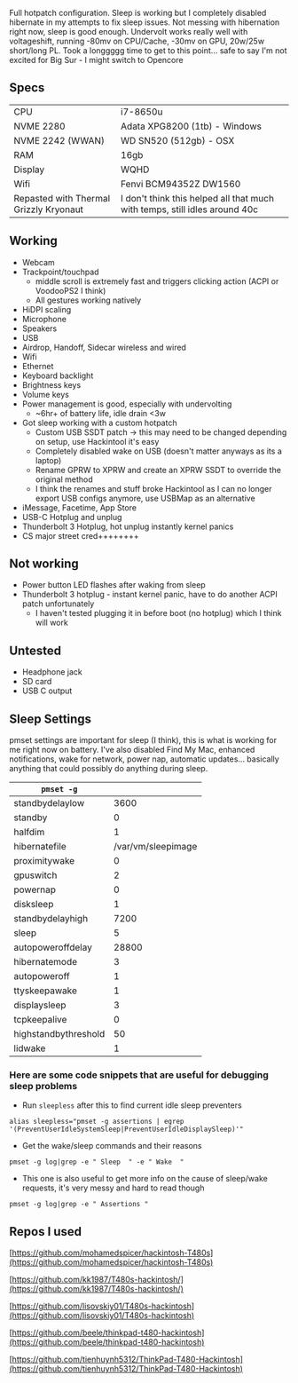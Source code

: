 Full hotpatch configuration. Sleep is working but I completely disabled hibernate in my attempts to fix sleep issues. Not messing with hibernation right now, sleep is good enough. Undervolt works really well with voltageshift, running -80mv on CPU/Cache, -30mv on GPU, 20w/25w short/long PL. Took a longgggg time to get to this point... safe to say I'm not excited for Big Sur - I might switch to Opencore

## Specs
|||
|--|--|
| CPU | i7-8650u |
| NVME 2280 | Adata XPG8200 (1tb) - Windows|
| NVME 2242 (WWAN) | WD SN520 (512gb) - OSX|
| RAM | 16gb |
| Display | WQHD |
| Wifi | Fenvi BCM94352Z DW1560 |
| Repasted with Thermal Grizzly Kryonaut| I don't think this helped all that much with temps, still idles around 40c|

## Working
 - Webcam 
 - Trackpoint/touchpad 
	 - middle scroll is extremely fast and triggers clicking action (ACPI or VoodooPS2 I think)
	 - All gestures working natively
 - HiDPI scaling
 - Microphone
 - Speakers 
 - USB
 - Airdrop, Handoff, Sidecar wireless and wired
 - Wifi
 - Ethernet
 - Keyboard backlight
 - Brightness keys
 - Volume keys
 - Power management is good, especially with undervolting
	 - ~6hr+ of battery life, idle drain <3w
 - Got sleep working with a custom hotpatch
 	 - Custom USB SSDT patch -> this may need to be changed depending on setup, use Hackintool it's easy
  	 - Completely disabled wake on USB (doesn't matter anyways as its a laptop)
	 - Rename GPRW to XPRW and create an XPRW SSDT to override the original method
	 - I think the renames and stuff broke Hackintool as I can no longer export USB configs anymore, use USBMap as an alternative
 - iMessage, Facetime, App Store
 - USB-C Hotplug and unplug
 - Thunderbolt 3 Hotplug, hot unplug instantly kernel panics
 - CS major street cred++++++++

## Not working
 - Power button LED flashes after waking from sleep
 - Thunderbolt 3 hotplug - instant kernel panic, have to do another ACPI patch unfortunately
 	- I haven't tested plugging it in before boot (no hotplug) which I think will work

## Untested
 - Headphone jack
 - SD card
 - USB C output

## Sleep Settings

pmset settings are important for sleep (I think), this is what is working for me right now on battery. I've also disabled Find My Mac, enhanced notifications, wake for network, power nap, automatic updates... basically anything that could possibly do anything during sleep.

|```pmset -g```||
 |--|--|
| standbydelaylow  |    3600 |
| standby          |    0|
| halfdim          |    1|
| hibernatefile    |    /var/vm/sleepimage|
 |proximitywake    |    0|
 |gpuswitch        |    2|
| powernap         |    0|
| disksleep        |    1|
| standbydelayhigh |    7200|
| sleep            |    5|
| autopoweroffdelay |   28800|
| hibernatemode    |    3|
| autopoweroff     |    1|
| ttyskeepawake    |    1|
| displaysleep     |    3|
| tcpkeepalive     |    0|
| highstandbythreshold | 50|
| lidwake            | 1|

### Here are some code snippets that are useful for debugging sleep problems

- Run ```sleepless``` after this to find current idle sleep preventers

```alias sleepless="pmset -g assertions | egrep '(PreventUserIdleSystemSleep|PreventUserIdleDisplaySleep)'"```

- Get the wake/sleep commands and their reasons

```pmset -g log|grep -e " Sleep  " -e " Wake  "```

- This one is also useful to get more info on the cause of sleep/wake requests, it's very messy and hard to read though

```pmset -g log|grep -e " Assertions " ```


## Repos I used

[https://github.com/mohamedspicer/hackintosh-T480s](https://github.com/mohamedspicer/hackintosh-T480s)

[https://github.com/kk1987/T480s-hackintosh/](https://github.com/kk1987/T480s-hackintosh/)

[https://github.com/lisovskiy01/T480s-hackintosh](https://github.com/lisovskiy01/T480s-hackintosh)

[https://github.com/beele/thinkpad-t480-hackintosh](https://github.com/beele/thinkpad-t480-hackintosh)

[https://github.com/tienhuynh5312/ThinkPad-T480-Hackintosh](https://github.com/tienhuynh5312/ThinkPad-T480-Hackintosh)
